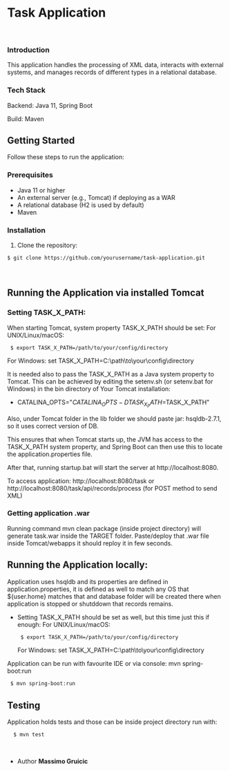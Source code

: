 # Task Application

<br>

### Introduction
This application handles the processing of XML data, interacts with external systems, and 
manages records of different types in a relational database.

### Tech Stack
Backend: Java 11, Spring Boot

Build: Maven

## Getting Started
Follow these steps to run the application:

### Prerequisites
- Java 11 or higher
- An external server (e.g., Tomcat) if deploying as a WAR
- A relational database (H2 is used by default)
- Maven

### Installation
1. Clone the repository:
  ```bash
  $ git clone https://github.com/yourusername/task-application.git
  ```
<br>

## Running the Application via installed Tomcat

  ### Setting TASK_X_PATH:
  When starting Tomcat, system property TASK_X_PATH should be set:
  For UNIX/Linux/macOS:
  ```bash
   $ export TASK_X_PATH=/path/to/your/config/directory
  ```
  For Windows:
  set TASK_X_PATH=C:\path\to\your\config\directory

It is needed also to pass the TASK_X_PATH as a Java system property to Tomcat.
This can be achieved by editing the setenv.sh (or setenv.bat for Windows) in the bin directory of Your Tomcat installation:

* CATALINA_OPTS="$CATALINA_OPTS -DTASK_X_PATH=$TASK_X_PATH"

Also, under Tomcat folder in the lib folder we should paste jar: hsqldb-2.7.1, so it uses correct version of DB.

This ensures that when Tomcat starts up, the JVM has access to the TASK_X_PATH system property, and Spring Boot can then use this to locate the application.properties file.

After that, running startup.bat will start the server at http://localhost:8080.

To access application: http://localhost:8080/task or http://localhost:8080/task/api/records/process (for POST method to send XML)

### Getting application .war 

Running command mvn clean package (inside project directory) will generate task.war inside the TARGET folder.
Paste/deploy that .war file inside Tomcat/webapps it should reploy it in few seconds.
<br>

## Running the Application locally:
Application uses hsqldb and its properties are defined in application.properties, it is defined as well to match any OS that ${user.home} matches that and database folder will be created
there when application is stopped or shutddown that records remains.

* Setting TASK_X_PATH should be set as well, but this time just this if enough:
  For UNIX/Linux/macOS:
  ```bash
   $ export TASK_X_PATH=/path/to/your/config/directory
  ```
  For Windows:
  set TASK_X_PATH=C:\path\to\your\config\directory

Application can be run with favourite IDE or via console: mvn spring-boot:run 
  ```bash
   $ mvn spring-boot:run 
  ```

## Testing
Application holds tests and those can be inside project directory run with: 
 ```bash
   $ mvn test
  ```
<br>

* Author <b>Massimo Gruicic<b>

